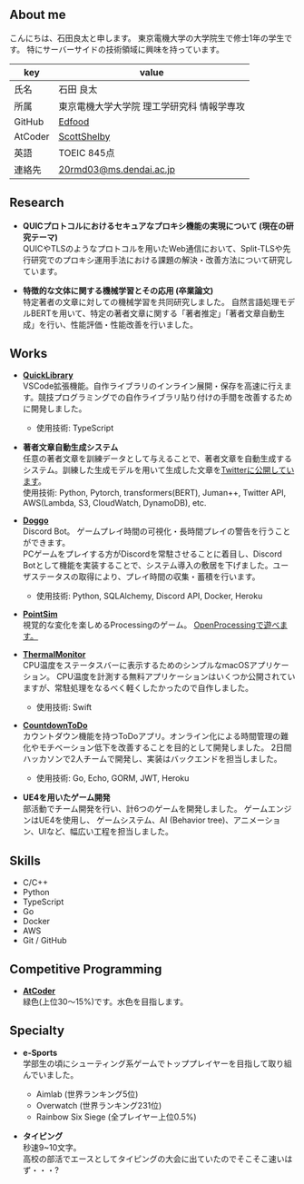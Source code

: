 ## About me
こんにちは、石田良太と申します。
東京電機大学の大学院生で修士1年の学生です。
特にサーバーサイドの技術領域に興味を持っています。

|key|value|
|----|----|
|氏名|石田 良太|
|所属|東京電機大学大学院 理工学研究科 情報学専攻|
|GitHub|[Edfood](https://github.com/Edfood)|
|AtCoder|[ScottShelby](https://atcoder.jp/users/ScottShelby)|
|英語|TOEIC 845点|
|連絡先|20rmd03@ms.dendai.ac.jp|

## Research
* **QUICプロトコルにおけるセキュアなプロキシ機能の実現について (現在の研究テーマ)**  
QUICやTLSのようなプロトコルを用いたWeb通信において、Split-TLSや先行研究でのプロキシ運用手法における課題の解決・改善方法について研究しています。

* **特徴的な文体に関する機械学習とその応用 (卒業論文)**  
特定著者の文章に対しての機械学習を共同研究しました。
自然言語処理モデルBERTを用いて、特定の著者文章に関する「著者推定」「著者文章自動生成」を行い、性能評価・性能改善を行いました。

## Works
* **[QuickLibrary](https://github.com/Edfood/QuickLibrary)**  
VSCode拡張機能。自作ライブラリのインライン展開・保存を高速に行えます。競技プログラミングでの自作ライブラリ貼り付けの手間を改善するために開発しました。
  - 使用技術: TypeScript

* **著者文章自動生成システム**  
任意の著者文章を訓練データとして与えることで、著者文章を自動生成するシステム。訓練した生成モデルを用いて生成した文章を[Twitterに公開しています](https://twitter.com/tominobushi_gen)。  
使用技術: Python, Pytorch, transformers(BERT), Juman++, Twitter API, AWS(Lambda, S3, CloudWatch, DynamoDB), etc.

* **[Doggo](https://github.com/Edfood/Doggo)**  
Discord Bot。
ゲームプレイ時間の可視化・長時間プレイの警告を行うことができます。  
PCゲームをプレイする方がDiscordを常駐させることに着目し、Discord Botとして機能を実装することで、システム導入の敷居を下げました。ユーザステータスの取得により、プレイ時間の収集・蓄積を行います。
  - 使用技術: Python, SQLAlchemy, Discord API, Docker, Heroku

* **[PointSim](https://github.com/Edfood/PointSim)**  
視覚的な変化を楽しめるProcessingのゲーム。
[OpenProcessingで遊べます。](https://www.openprocessing.org/sketch/972725)

* **[ThermalMonitor](https://github.com/Edfood/ThermalMonitor)**  
CPU温度をステータスバーに表示するためのシンプルなmacOSアプリケーション。
CPU温度を計測する無料アプリケーションはいくつか公開されていますが、常駐処理をなるべく軽くしたかったので自作しました。
  - 使用技術: Swift

* **[CountdownToDo](https://github.com/Edfood/CountdownToDo)**  
カウントダウン機能を持つToDoアプリ。オンライン化による時間管理の難化やモチベーション低下を改善することを目的として開発しました。
2日間ハッカソンで2人チームで開発し、実装はバックエンドを担当しました。
  - 使用技術: Go, Echo, GORM, JWT, Heroku

* **UE4を用いたゲーム開発**  
部活動でチーム開発を行い、計6つのゲームを開発しました。
ゲームエンジンはUE4を使用し、 ゲームシステム、AI (Behavior tree)、アニメーション、UIなど、幅広い工程を担当しました。

## Skills
- C/C++
- Python
- TypeScript
- Go
- Docker
- AWS
- Git / GitHub

## Competitive Programming
* **[AtCoder](https://atcoder.jp/users/ScottShelby)**  
緑色(上位30〜15%)です。水色を目指します。

## Specialty
- **e-Sports**  
学部生の頃にシューティング系ゲームでトッププレイヤーを目指して取り組んでいました。
  - Aimlab (世界ランキング5位)
  - Overwatch (世界ランキング231位)
  - Rainbow Six Siege (全プレイヤー上位0.5%)

- **タイピング**  
秒速9~10文字。  
高校の部活でエースとしてタイピングの大会に出ていたのでそこそこ速いはず・・・?
